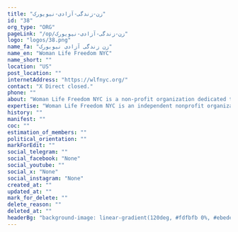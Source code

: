 ```yaml
---
title: "زن-زندگی-آزادی-نیویورک"
id: "38"
org_type: "ORG"
pageLink: "/op/زن-زندگی-آزادی-نیویورک"
logo: "logos/38.png"
name_fa: "زن زندگی آزادی نیویورک"
name_en: "Woman Life Freedom NYC"
name_short: ""
location: "US"
post_location: ""
internetAddress: "https://wlfnyc.org/"
contact: "X Direct closed."
phone: ""
about: "Woman Life Freedom NYC is a non-profit organization dedicated to amplifying the voices of the ongoing movements in Iran, particularly focusing on the fight against oppression and supporting the woman-led uprising.They are committed to fostering solidarity between the Iranian diaspora and those fighting for freedom within Iran."
expertise: "Woman Life Freedom NYC is an independent nonprofit organization dedicated to accurately amplifying the voices of movements inside Iran to build solidarity with them and their fight against all types of oppression."
history: ""
manifest: ""
coc: ""
estimation_of_members: ""
political_orientation: ""
markForEdit: ""
social_telegram: ""
social_facebook: "None"
social_youtube: ""
social_x: "None"
social_instagram: "None"
created_at: ""
updated_at: ""
mark_for_delete: ""
delete_reason: ""
deleted_at: ""
headerBg: "background-image: linear-gradient(120deg, #fdfbfb 0%, #ebedee 100%);"
---
```

